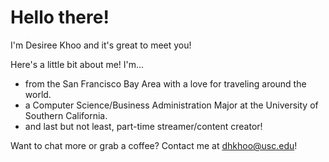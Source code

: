 # Hello there!

I'm Desiree Khoo and it's great to meet you!

Here's a little bit about me! I'm...
- from the San Francisco Bay Area with a love for traveling around the world.
- a Computer Science/Business Administration Major at the University of Southern California.
- and last but not least, part-time streamer/content creator!

Want to chat more or grab a coffee? Contact me at [dhkhoo@usc.edu](mailto:dhkhoo@usc.edu)!
